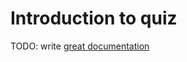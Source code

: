 # Introduction to quiz

TODO: write [great documentation](http://jacobian.org/writing/great-documentation/what-to-write/)
